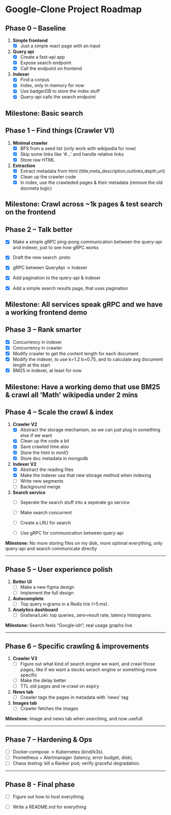 # Google‑Clone Project Roadmap

## Phase 0 – **Baseline**
1. **Simple frontend**
   - [x] Just a simple react page with an input

2. **Query api**
   - [x] Create a fast-api app
   - [x] Expose search endpoint
   - [x] Call the endpoint on frontend

3. **Indexer**
   - [x] Find a corpus
   - [x] Index, only in memory for now
   - [x] Use badgerDB to store the index stuff
   - [x] Query-api calls the search endpoint

**Milestone:** Basic search
---


## Phase 1 – **Find things** (Crawler V1)

1. **Minimal crawler**
   - [x] BFS from a seed list (only work with wikipedia for now)
   - [x] Skip some links like '#...' and handle relative links 
   - [x] Store raw HTML 
2. **Extraction**
   - [x] Extract metadata from html (title,meta_description,outlinks,depth,url)
   - [x] Clean up the crawler code
   - [x] In index, use the crawleded pages & their metadata (remove the old docmeta logic)

**Milestone:** Crawl across ~1k pages & test search on the frontend
---

## Phase 2 – **Talk better** 

- [x] Make a simple gRPC ping-pong communication between the query-api and indexer, just to see how gRPC works
- [x] Draft the new search .proto 
- [x] gRPC between QueryApi -> Indexer
- [x] Add pagination to the query-api & indexer
- [x] Add a simple search results page, that uses pagination


**Milestone:** All services speak gRPC and we have a working frontend demo
---

## Phase 3 – **Rank smarter**
   - [x] Concurrency in indexer
   - [x] Concurrency in crawler
   - [x] Modify crawler to get the content length for each document
   - [x] Modify the indexer, to use k=1.2 b=0.75, and to calculate avg document length at the start
   - [x] BM25 in indexer, at least for now

**Milestone:** Have a working demo that use BM25 & crawl all 'Math' wikipedia under 2 mins
---

## Phase 4 – **Scale the crawl & index**

1. **Crawler V2**
   - [x] Abstract the storage mechanism, so we can just plug in something else if we want
   - [x] Clean up the code a bit
   - [x] Save crawled time also
   - [x] Store the html in minIO
   - [x] Store doc metadata in mongodb
2. **Indexer V2**
   - [x] Abstract the reading files
   - [x] Make the indexer use that new storage method when indexing
   - [ ] Write new segments
   - [ ] Background merge
3. **Search service**
   - [ ] Seperate the search stuff into a seperate go service
   - [ ] Make search concurrent
   - [ ] Create a LRU for search
   - [ ] Use gRPC for communication between query-api


**Milestone:** No more storing files on my disk, more optimal everything, only query-api and search communicate directly

---

## Phase 5 – **User experience polish**

1. **Better UI**
   - [ ] Make a new figma design 
   - [ ] Implement the full design
2. **Autocomplete**
   - [ ] Top query n‑grams in a Redis trie (<5 ms).
3. **Analytics dashboard**
   - [ ] Grafana/Loki: top queries, zero‑result rate, latency histograms.

**Milestone:** Search feels “Google‑ish”; real usage graphs live.

---

## Phase 6 – **Specific crawling & improvements**

1. **Crawler V3**
   - [ ] Figure out what kind of search engine we want, and crawl those pages, like if we want a stocks serach engine or something more specific
   - [ ] Make the delay better
   - [ ] TTL old pages and re‑crawl on expiry

2. **News tab**
   - [ ] Crawler tags the pages in metadata with 'news' tag

3. **Images tab**
   - [ ] Crawler fetches the images

**Milestone:** Image and news tab when searching, and now usefull

---

## Phase 7 – **Hardening & Ops**

- [ ] Docker‑compose → Kubernetes (kind/k3s).
- [ ] Prometheus + Alertmanager (latency, error budget, disk).
- [ ] Chaos testing: kill a Ranker pod; verify graceful degradation.

---

## Phase 8 - **Final phase**

- [ ] Figure out how to host everything
- [ ] Write a README.md for everything


